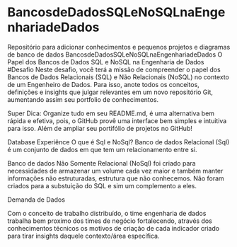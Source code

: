 # BancosdeDadosSQLeNoSQLnaEngenhariadeDados
Repositório para adicionar conhecimentos e pequenos projetos e diagramas de banco de dados
BancosdeDadosSQLeNoSQLnaEngenhariadeDados
O Papel dos Bancos de Dados SQL e NoSQL na Engenharia de Dados #Desafio Neste desafio, você terá a missão de compreender o papel dos Bancos de Dados Relacionais (SQL) e Não Relacionais (NoSQL) no contexto de um Engenheiro de Dados. Para isso, anote todos os conceitos, definições e insights que julgar relevantes em um novo repositório Git, aumentando assim seu portfolio de conhecimentos.

Super Dica: Organize tudo em seu README.md, é uma alternativa bem rápida e efetiva, pois, o GitHub provê uma interface bem simples e intuitiva para isso. Além de ampliar seu portifólio de projetos no GitHub!

Database Experiênce
O que é Sql e NoSql?
Banco de dados Relacional (Sql) é um conjunto de dados em que tem um relacionamento entre si.

Banco de dados Não Somente Relacional (NoSql) foi criado para necessidades de armazenar um volume cada vez maior e também manter informações não estruturadas, estrutura que não conhecemos. Não foram criados para a substuição do SQL e sim um complemento a eles.

Demanda de Dados

Com o conceito de trabalho distribuído, o time engenharia de dados trabalha bem proximo dos times de negócio fortalecendo, através dos conhecimentos técnicos os motivos de criação de cada indicador criado para tirar insights daquele contexto/área específica.
